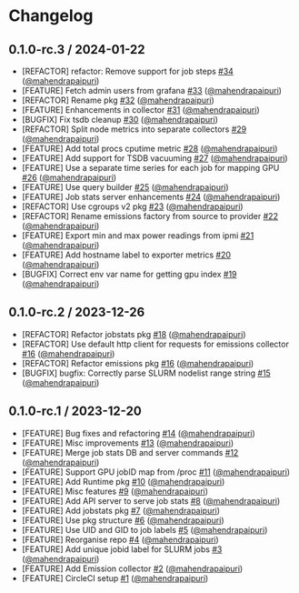 # Changelog

## 0.1.0-rc.3 / 2024-01-22

- [REFACTOR] refactor: Remove support for job steps [#34](https://github.com/mahendrapaipuri/batchjob_metrics_monitor/pull/34) ([@mahendrapaipuri](https://github.com/mahendrapaipuri))
- [FEATURE] Fetch admin users from grafana [#33](https://github.com/mahendrapaipuri/batchjob_metrics_monitor/pull/33) ([@mahendrapaipuri](https://github.com/mahendrapaipuri))
- [REFACTOR] Rename pkg [#32](https://github.com/mahendrapaipuri/batchjob_metrics_monitor/pull/32) ([@mahendrapaipuri](https://github.com/mahendrapaipuri))
- [FEATURE] Enhancements in collector [#31](https://github.com/mahendrapaipuri/batchjob_metrics_monitor/pull/31) ([@mahendrapaipuri](https://github.com/mahendrapaipuri))
- [BUGFIX] Fix tsdb cleanup [#30](https://github.com/mahendrapaipuri/batchjob_metrics_monitor/pull/30) ([@mahendrapaipuri](https://github.com/mahendrapaipuri))
- [REFACTOR] Split node metrics into separate collectors [#29](https://github.com/mahendrapaipuri/batchjob_metrics_monitor/pull/29) ([@mahendrapaipuri](https://github.com/mahendrapaipuri))
- [FEATURE] Add total procs cputime metric [#28](https://github.com/mahendrapaipuri/batchjob_metrics_monitor/pull/28) ([@mahendrapaipuri](https://github.com/mahendrapaipuri))
- [FEATURE] Add support for TSDB vacuuming [#27](https://github.com/mahendrapaipuri/batchjob_metrics_monitor/pull/27) ([@mahendrapaipuri](https://github.com/mahendrapaipuri))
- [FEATURE] Use a separate time series for each job for mapping GPU [#26](https://github.com/mahendrapaipuri/batchjob_metrics_monitor/pull/26) ([@mahendrapaipuri](https://github.com/mahendrapaipuri))
- [FEATURE] Use query builder [#25](https://github.com/mahendrapaipuri/batchjob_metrics_monitor/pull/25) ([@mahendrapaipuri](https://github.com/mahendrapaipuri))
- [FEATURE] Job stats server enhancements [#24](https://github.com/mahendrapaipuri/batchjob_metrics_monitor/pull/24) ([@mahendrapaipuri](https://github.com/mahendrapaipuri))
- [REFACTOR] Use cgroups v2 pkg [#23](https://github.com/mahendrapaipuri/batchjob_metrics_monitor/pull/23) ([@mahendrapaipuri](https://github.com/mahendrapaipuri))
- [REFACTOR] Rename emissions factory from source to provider [#22](https://github.com/mahendrapaipuri/batchjob_metrics_monitor/pull/22) ([@mahendrapaipuri](https://github.com/mahendrapaipuri))
- [FEATURE] Export min and max power readings from ipmi [#21](https://github.com/mahendrapaipuri/batchjob_metrics_monitor/pull/21) ([@mahendrapaipuri](https://github.com/mahendrapaipuri))
- [FEATURE] Add hostname label to exporter metrics [#20](https://github.com/mahendrapaipuri/batchjob_metrics_monitor/pull/20) ([@mahendrapaipuri](https://github.com/mahendrapaipuri))
- [BUGFIX] Correct env var name for getting gpu index [#19](https://github.com/mahendrapaipuri/batchjob_metrics_monitor/pull/19) ([@mahendrapaipuri](https://github.com/mahendrapaipuri))


## 0.1.0-rc.2 / 2023-12-26

- [REFACTOR] Refactor jobstats pkg [#18](https://github.com/mahendrapaipuri/batchjob_metrics_monitor/pull/18) ([@mahendrapaipuri](https://github.com/mahendrapaipuri))
- [REFACTOR] Use default http client for requests for emissions collector [#16](https://github.com/mahendrapaipuri/batchjob_metrics_monitor/pull/16) ([@mahendrapaipuri](https://github.com/mahendrapaipuri))
- [REFACTOR] Refactor emissions pkg [#16](https://github.com/mahendrapaipuri/batchjob_metrics_monitor/pull/16) ([@mahendrapaipuri](https://github.com/mahendrapaipuri))
- [BUGFIX] bugfix: Correctly parse SLURM nodelist range string [#15](https://github.com/mahendrapaipuri/batchjob_metrics_monitor/pull/15) ([@mahendrapaipuri](https://github.com/mahendrapaipuri))

## 0.1.0-rc.1 / 2023-12-20

- [FEATURE] Bug fixes and refactoring [#14](https://github.com/mahendrapaipuri/batchjob_metrics_monitor/pull/14) ([@mahendrapaipuri](https://github.com/mahendrapaipuri))
- [FEATURE] Misc improvements [#13](https://github.com/mahendrapaipuri/batchjob_metrics_monitor/pull/13) ([@mahendrapaipuri](https://github.com/mahendrapaipuri))
- [FEATURE] Merge job stats DB and server commands [#12](https://github.com/mahendrapaipuri/batchjob_metrics_monitor/pull/12) ([@mahendrapaipuri](https://github.com/mahendrapaipuri))
- [FEATURE] Support GPU jobID map from /proc [#11](https://github.com/mahendrapaipuri/batchjob_metrics_monitor/pull/11) ([@mahendrapaipuri](https://github.com/mahendrapaipuri))
- [FEATURE] Add Runtime pkg [#10](https://github.com/mahendrapaipuri/batchjob_metrics_monitor/pull/10) ([@mahendrapaipuri](https://github.com/mahendrapaipuri))
- [FEATURE] Misc features [#9](https://github.com/mahendrapaipuri/batchjob_metrics_monitor/pull/9) ([@mahendrapaipuri](https://github.com/mahendrapaipuri))
- [FEATURE] Add API server to serve job stats [#8](https://github.com/mahendrapaipuri/batchjob_metrics_monitor/pull/8) ([@mahendrapaipuri](https://github.com/mahendrapaipuri))
- [FEATURE] Add jobstats pkg [#7](https://github.com/mahendrapaipuri/batchjob_metrics_monitor/pull/7) ([@mahendrapaipuri](https://github.com/mahendrapaipuri))
- [FEATURE] Use pkg structure [#6](https://github.com/mahendrapaipuri/batchjob_metrics_monitor/pull/6) ([@mahendrapaipuri](https://github.com/mahendrapaipuri))
- [FEATURE] Use UID and GID to job labels [#5](https://github.com/mahendrapaipuri/batchjob_metrics_monitor/pull/5) ([@mahendrapaipuri](https://github.com/mahendrapaipuri))
- [FEATURE] Reorganise repo [#4](https://github.com/mahendrapaipuri/batchjob_metrics_monitor/pull/4) ([@mahendrapaipuri](https://github.com/mahendrapaipuri))
- [FEATURE] Add unique jobid label for SLURM jobs [#3](https://github.com/mahendrapaipuri/batchjob_metrics_monitor/pull/3) ([@mahendrapaipuri](https://github.com/mahendrapaipuri))
- [FEATURE] Add Emission collector [#2](https://github.com/mahendrapaipuri/batchjob_metrics_monitor/pull/2) ([@mahendrapaipuri](https://github.com/mahendrapaipuri))
- [FEATURE] CircleCI setup [#1](https://github.com/mahendrapaipuri/batchjob_metrics_monitor/pull/1) ([@mahendrapaipuri](https://github.com/mahendrapaipuri))
